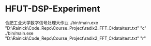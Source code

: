 # HFUT-DSP-Experiment
合肥工业大学数字信号处理大作业
./bin/main.exe "D:\\Rainick\\Code_Repo\\Course_Project\\radix2_FFT_C\\data\\test.txt" "c"
./bin/main.exe "D:\\Rainick\\Code_Repo\\Course_Project\\radix2_FFT_C\\data\\test.txt" "r"